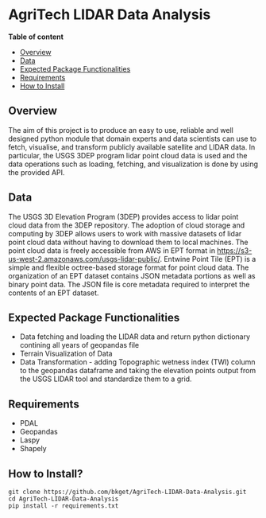 # AgriTech LIDAR Data Analysis

**Table of content**
  - [Overview](#overview)
  - [Data](#data)
  - [Expected Package Functionalities](#Expected-Package-Functionalities)
  - [Requirements](#requirements)
  - [How to Install](#how-to-install)


## Overview
The aim of this project is to produce an easy to use, reliable and well designed python module that domain experts and data scientists can use to fetch, visualise, and transform publicly available satellite and LIDAR data. In particular, the USGS 3DEP program lidar point cloud data is used and the data operations such as loading, fetching, and visualization is done by using the provided API. 


## Data 
The USGS 3D Elevation Program (3DEP) provides access to lidar point cloud data from the 3DEP repository. The adoption of cloud storage and computing by 3DEP allows users to work with massive datasets of lidar point cloud data without having to download them to local machines.
The point cloud data is freely accessible from AWS in EPT format in https://s3-us-west-2.amazonaws.com/usgs-lidar-public/. Entwine Point Tile (EPT) is a simple and flexible octree-based storage format for point cloud data. The organization of an EPT dataset contains JSON metadata portions as well as binary point data. The JSON file is core metadata required to interpret the contents of an EPT dataset.


## Expected Package Functionalities
- Data fetching and loading the LIDAR data and return python dictionary contining all years of geopandas file
- Terrain Visualization of Data
- Data Transformation - adding Topographic wetness index (TWI) column to the geopandas dataframe and taking the elevation points output from the USGS LIDAR tool and standardize them to a grid.


## Requirements
- PDAL
- Geopandas
- Laspy
- Shapely


## How to Install?
```
git clone https://github.com/bkget/AgriTech-LIDAR-Data-Analysis.git
cd AgriTech-LIDAR-Data-Analysis
pip install -r requirements.txt
```
